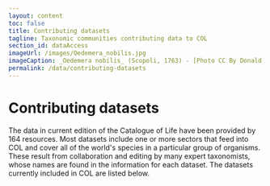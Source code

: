 ```yaml
---
layout: content
toc: false
title: Contributing datasets
tagline: Taxonomic communities contributing data to COL
section_id: dataAccess
imageUrl: /images/Oedemera_nobilis.jpg    
imageCaption: _Oedemera nobilis_ (Scopoli, 1763) - [Photo CC By Donald Hobern](https://www.flickr.com/photos/dhobern/8738737007)
permalink: /data/contributing-datasets
---
```


# Contributing datasets

The data in current edition of the Catalogue of Life have been provided by 164 resources. Most datasets include one or more sectors that feed into COL and cover all of the world's species in a particular group of organisms. These result from collaboration and editing by many expert taxonomists, whose names are found in the information for each dataset. The datasets currently included in COL are listed below.

<div class="row" style="background: white; margin-top: 20px; margin-bottom: 60px">



  <div id="datasetSearch"></div>
</div>
  <script>
      'use strict';

const e = React.createElement;

class DatasetSearch extends React.Component {

    render() {
     
  
      return e(
        ColBrowser.DatasetSearch,
        { catalogueKey: '{{ site.react.datasetKey }}' ,  pathToDataset: '{{ site.react.pathToDataset }}', auth: '{{ site.react.auth }}'}
      );
    }
  }

const domContainer = document.querySelector('#datasetSearch');
ReactDOM.render(e(DatasetSearch), domContainer);
  </script>